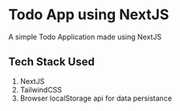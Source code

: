 # Todo App using NextJS
A simple Todo Application made using NextJS

## Tech Stack Used
1. NextJS
1. TailwindCSS
1. Browser localStorage api for data persistance
